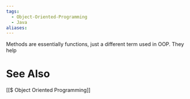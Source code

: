 ```yaml
---
tags:
  - Object-Oriented-Programming
  - Java
aliases:
---
```

Methods are essentially functions, just a different term used in OOP.
They help 

# See Also
[[$ Object Oriented Programming]]

